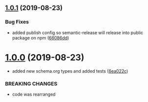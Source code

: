 ## [1.0.1](https://github.com/researchgate/react-structured-data/compare/v1.0.0...v1.0.1) (2019-08-23)


### Bug Fixes

* added publish config so semantic-release will release into public package on npm ([66086dd](https://github.com/researchgate/react-structured-data/commit/66086dd))

# [1.0.0](https://github.com/researchgate/react-structured-data/compare/v0.0.14...v1.0.0) (2019-08-23)


* added new schema.org types and added tests ([6ea022c](https://github.com/researchgate/react-structured-data/commit/6ea022c))


### BREAKING CHANGES

* code was rearranged

